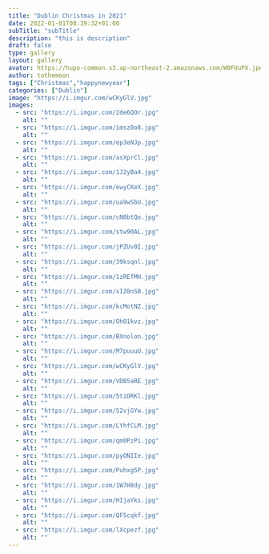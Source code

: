 ```yaml
---
title: "Dublin Christmas in 2021"
date: 2022-01-01T08:39:32+01:00
subTitle: "subTitle"
description: "this is description"
draft: false
type: gallery
layout: gallery
avator: https://hupo-common.s3.ap-northeast-2.amazonaws.com/W0FUuPX.jpeg
author: tothemoon
tags: ["Christmas","happynewyear"]
categories: ["Dublin"]
image: "https://i.imgur.com/wCKyGlV.jpg"
images:
  - src: "https://i.imgur.com/2de6QOr.jpg"
    alt: ""
  - src: "https://i.imgur.com/imsz0o8.jpg"
    alt: ""
  - src: "https://i.imgur.com/ep3eNJp.jpg"
    alt: ""
  - src: "https://i.imgur.com/asXprCl.jpg"
    alt: ""
  - src: "https://i.imgur.com/1J2yBa4.jpg"
    alt: ""    
  - src: "https://i.imgur.com/ewyCKeX.jpg"
    alt: ""
  - src: "https://i.imgur.com/ua9wSbU.jpg"
    alt: ""   
  - src: "https://i.imgur.com/cN0btQe.jpg"
    alt: ""
  - src: "https://i.imgur.com/stw90AL.jpg"
    alt: ""
  - src: "https://i.imgur.com/jPZUv0I.jpg"
    alt: ""
  - src: "https://i.imgur.com/39ksqnl.jpg"
    alt: ""    
  - src: "https://i.imgur.com/1zREfMH.jpg"
    alt: ""
  - src: "https://i.imgur.com/xIZ0nSB.jpg"
    alt: ""   
  - src: "https://i.imgur.com/kcMotNZ.jpg"
    alt: ""      
  - src: "https://i.imgur.com/Oh01kvz.jpg"
    alt: ""   
  - src: "https://i.imgur.com/BXnolon.jpg"
    alt: ""      
  - src: "https://i.imgur.com/M7puuuU.jpg"
    alt: ""   
  - src: "https://i.imgur.com/wCKyGlV.jpg"
    alt: ""      
  - src: "https://i.imgur.com/VDB5aRE.jpg"
    alt: ""   
  - src: "https://i.imgur.com/5tiDRKl.jpg"
    alt: ""      
  - src: "https://i.imgur.com/S2vjGYw.jpg"
    alt: ""      
  - src: "https://i.imgur.com/LYhfCLM.jpg"
    alt: ""   
  - src: "https://i.imgur.com/qm0PzPi.jpg"
    alt: ""      
  - src: "https://i.imgur.com/pyONIIe.jpg"
    alt: ""   
  - src: "https://i.imgur.com/Puhxg5P.jpg"
    alt: ""      
  - src: "https://i.imgur.com/1W7H8dy.jpg"
    alt: ""   
  - src: "https://i.imgur.com/HIjaYks.jpg"
    alt: ""      
  - src: "https://i.imgur.com/QF5cqkf.jpg"
    alt: ""       
  - src: "https://i.imgur.com/lXcpezf.jpg"
    alt: ""   
---
```



